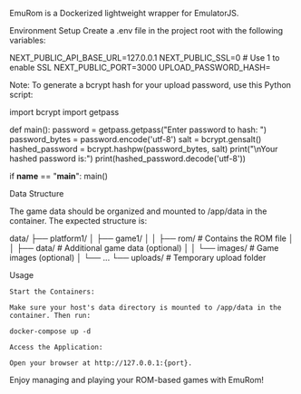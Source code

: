 EmuRom is a Dockerized lightweight wrapper for EmulatorJS.


Environment Setup
Create a .env file in the project root with the following variables:

NEXT_PUBLIC_API_BASE_URL=127.0.0.1
NEXT_PUBLIC_SSL=0   # Use 1 to enable SSL
NEXT_PUBLIC_PORT=3000
UPLOAD_PASSWORD_HASH=

Note: To generate a bcrypt hash for your upload password, use this Python script:

import bcrypt
import getpass

def main():
    password = getpass.getpass("Enter password to hash: ")
    password_bytes = password.encode('utf-8')
    salt = bcrypt.gensalt()
    hashed_password = bcrypt.hashpw(password_bytes, salt)
    print("\nYour hashed password is:")
    print(hashed_password.decode('utf-8'))

if __name__ == "__main__":
    main()

Data Structure

The game data should be organized and mounted to /app/data in the container. The expected structure is:

data/
 ├── platform1/
 │    ├── game1/
 │    │    ├── rom/      # Contains the ROM file
 │    │    ├── data/     # Additional game data (optional)
 │    │    └── images/   # Game images (optional)
 │    └── ...
 └── uploads/             # Temporary upload folder

Usage

    Start the Containers:

    Make sure your host's data directory is mounted to /app/data in the container. Then run:

    docker-compose up -d

    Access the Application:

    Open your browser at http://127.0.0.1:{port}.

Enjoy managing and playing your ROM-based games with EmuRom!